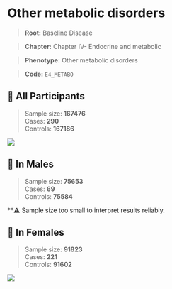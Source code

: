 # Other metabolic disorders

> **Root:** Baseline Disease  

> **Chapter:** Chapter IV- Endocrine and metabolic  

> **Phenotype:** Other metabolic disorders  

> **Code:** `E4_METABO`

## 🧪 All Participants  
> Sample size: **167476**  
> Cases: **290**  
> Controls: **167186**
<img src="/Disease/Figures/ALL/Baseline/E4_METABO.png"/>
<CsvTable src="/Disease_Data/ALL/Baseline/LG_E4_METABO.csv" label="🔍 View full results" />

## 👨 In Males  
> Sample size: **75653**  
> Cases: **69**  
> Controls: **75584**

**⚠️ Sample size too small to interpret results reliably.

## 👩 In Females  
> Sample size: **91823**  
> Cases: **221**  
> Controls: **91602**
<img src="/Disease/Figures/Female/Baseline/E4_METABO.png"/>
<CsvTable src="/Disease_Data/Female/Baseline/LG_E4_METABO.csv" label="🔍 View full results" />
